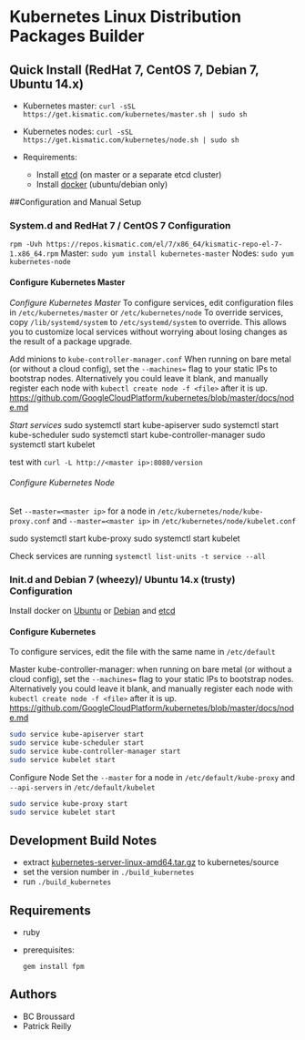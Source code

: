 # Kubernetes Linux Distribution Packages Builder


## Quick Install (RedHat 7, CentOS 7, Debian 7, Ubuntu 14.x)

* Kubernetes master:
`curl -sSL https://get.kismatic.com/kubernetes/master.sh | sudo sh`
* Kubernetes nodes:
`curl -sSL https://get.kismatic.com/kubernetes/node.sh | sudo sh`

* Requirements:
  * Install [etcd](https://github.com/coreos/etcd) (on master or a separate etcd cluster)
  * Install [docker](https://docs.docker.com/installation) (ubuntu/debian only)


##Configuration and Manual Setup
### System.d and RedHat 7 / CentOS 7 Configuration
`rpm -Uvh https://repos.kismatic.com/el/7/x86_64/kismatic-repo-el-7-1.x86_64.rpm`
Master: `sudo yum install kubernetes-master`
Nodes: `sudo yum kubernetes-node`

#### Configure Kubernetes Master

*Configure Kubernetes Master*
To configure services, edit configuration files in `/etc/kubernetes/master` or `/etc/kubernetes/node`
To override services, copy `/lib/systemd/system` to `/etc/systemd/system` to override. This allows you to customize local services without worrying about losing changes as the result of a package upgrade.


Add minions to `kube-controller-manager.conf`
When running on bare metal (or without a cloud config), set the `--machines=` flag to your static IPs to bootstrap nodes. Alternatively you could leave it blank, and manually register each node with `kubectl create node -f <file>` after it is up. https://github.com/GoogleCloudPlatform/kubernetes/blob/master/docs/node.md

*Start services*
sudo systemctl start kube-apiserver
sudo systemctl start kube-scheduler
sudo systemctl start kube-controller-manager
sudo systemctl start kubelet

test with
`curl -L http://<master ip>:8080/version`

###### Configure Kubernetes Node

Set `--master=<master ip>` for a node in `/etc/kubernetes/node/kube-proxy.conf` and `--master=<master ip>` in `/etc/kubernetes/node/kubelet.conf`


sudo systemctl start kube-proxy
sudo systemctl start kubelet

Check services are running
`systemctl list-units -t service --all`




### Init.d and Debian 7 (wheezy)/ Ubuntu 14.x (trusty) Configuration

Install docker on [Ubuntu](https://docs.docker.com/installation/ubuntulinux/) or [Debian](https://docs.docker.com/installation/debian/) and [etcd](https://github.com/coreos/etcd)


#### Configure Kubernetes
To configure services, edit the file with the same name in `/etc/default`

Master
kube-controller-manager: when running on bare metal (or without a cloud config), set the `--machines=` flag to your static IPs to bootstrap nodes. Alternatively you could leave it blank, and manually register each node with `kubectl create node -f <file>` after it is up. https://github.com/GoogleCloudPlatform/kubernetes/blob/master/docs/node.md

```bash
sudo service kube-apiserver start
sudo service kube-scheduler start
sudo service kube-controller-manager start
sudo service kubelet start
```

Configure Node
Set the `--master` for a node in `/etc/default/kube-proxy` and `--api-servers` in `/etc/default/kubelet`

```bash
sudo service kube-proxy start
sudo service kubelet start
```

## Development Build Notes

* extract [kubernetes-server-linux-amd64.tar.gz](https://github.com/GoogleCloudPlatform/kubernetes/releases) to kubernetes/source
* set the version number in `./build_kubernetes`
* run `./build_kubernetes`

## Requirements

* ruby
* prerequisites:

     `gem install fpm`

## Authors

   * BC Broussard
   * Patrick Reilly
